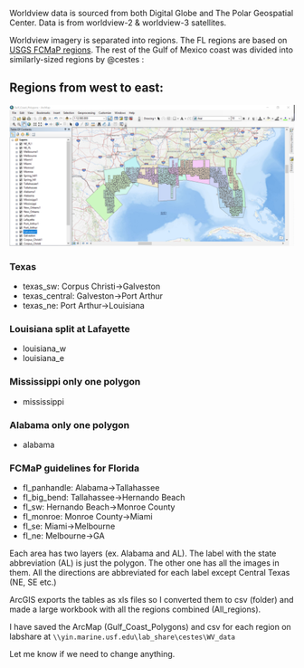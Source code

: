 Worldview data is sourced from both Digital Globe and The Polar Geospatial Center.
Data is from worldview-2 & worldview-3 satellites.

Worldview imagery is separated into regions.
The FL regions are based on [USGS FCMaP regions](https://www.usgs.gov/media/images/florida-regions).
The rest of the Gulf of Mexico coast was divided into similarly-sized regions by @cestes :

## Regions from west to east: 

![screencap](https://github.com/7yl4r/data-docs/blob/master/docs/worldview-regions.png?raw=true)

### Texas 
* texas_sw: Corpus Christi->Galveston 
* texas_central: Galveston->Port Arthur
* texas_ne: Port Arthur->Louisiana
### Louisiana split at Lafayette 
* louisiana_w 
* louisiana_e
### Mississippi only one polygon
* mississippi
### Alabama only one polygon
* alabama
### FCMaP guidelines for Florida
* fl_panhandle: Alabama->Tallahassee
* fl_big_bend: Tallahassee->Hernando Beach 
* fl_sw: Hernando Beach->Monroe County 
* fl_monroe: Monroe County->Miami 
* fl_se: Miami->Melbourne 
* fl_ne: Melbourne->GA

Each area has two layers (ex. Alabama and AL). 
The label with the state abbreviation (AL) is just the polygon. 
The other one has all the images in them. All the directions are abbreviated for each label except Central Texas (NE, SE etc.)

ArcGIS exports the tables as xls files so I converted them to csv (folder) and made a large workbook with all the regions combined (All_regions).

I have saved the ArcMap (Gulf_Coast_Polygons) and csv for each region on labshare at  `\\yin.marine.usf.edu\lab_share\cestes\WV_data`

Let me know if we need to change anything.
